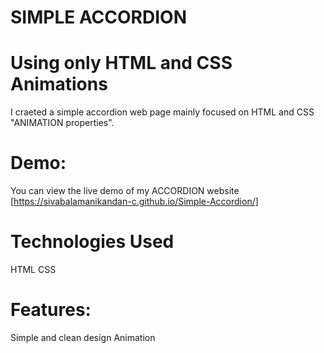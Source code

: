 # SIMPLE ACCORDION

# Using only HTML and CSS Animations
  I craeted a simple accordion web page mainly focused on HTML and CSS "ANIMATION properties".
  
# Demo:
You can view the live demo of my ACCORDION website [https://sivabalamanikandan-c.github.io/Simple-Accordion/]

# Technologies Used
HTML
CSS

# Features:
Simple and clean design
Animation
